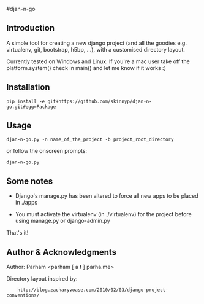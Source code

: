 #djan-n-go

## Introduction
A simple tool for creating a new django project (and all the goodies e.g. 
virtualenv, git, bootstrap, h5bp, ...), with a customised directory layout.

Currently tested on Windows and Linux. If you're a mac user take off
the platform.system() check in main() and let me know if it works :)

## Installation
	pip install -e git+https://github.com/skinnyp/djan-n-go.git#egg=Package

## Usage
	djan-n-go.py -n name_of_the_project -b project_root_directory

or follow the onscreen prompts:

	djan-n-go.py

## Some notes
* Django's manage.py has been altered to force all new apps to be placed in ./apps

* You must activate the virtualenv (in ./virtualenv) for the project before using manage.py or django-admin.py

That's it!

## Author & Acknowledgments
Author: Parham <parham [ a t ] parha.me>

Directory layout inspired by:
	
		http://blog.zacharyvoase.com/2010/02/03/django-project-conventions/